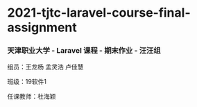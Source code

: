 # 2021-tjtc-laravel-course-final-assignment
### 天津职业大学 - Laravel 课程 - 期末作业 - 汪汪组
组员：王龙杨 孟灵浩 卢佳慧

班级：19软件1

任课教师：杜海颖

